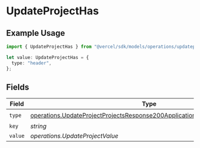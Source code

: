 # UpdateProjectHas

## Example Usage

```typescript
import { UpdateProjectHas } from "@vercel/sdk/models/operations/updateproject.js";

let value: UpdateProjectHas = {
  type: "header",
};
```

## Fields

| Field                                                                                                                                                                    | Type                                                                                                                                                                     | Required                                                                                                                                                                 | Description                                                                                                                                                              |
| ------------------------------------------------------------------------------------------------------------------------------------------------------------------------ | ------------------------------------------------------------------------------------------------------------------------------------------------------------------------ | ------------------------------------------------------------------------------------------------------------------------------------------------------------------------ | ------------------------------------------------------------------------------------------------------------------------------------------------------------------------ |
| `type`                                                                                                                                                                   | [operations.UpdateProjectProjectsResponse200ApplicationJSONResponseBodyType](../../models/operations/updateprojectprojectsresponse200applicationjsonresponsebodytype.md) | :heavy_check_mark:                                                                                                                                                       | N/A                                                                                                                                                                      |
| `key`                                                                                                                                                                    | *string*                                                                                                                                                                 | :heavy_minus_sign:                                                                                                                                                       | N/A                                                                                                                                                                      |
| `value`                                                                                                                                                                  | *operations.UpdateProjectValue*                                                                                                                                          | :heavy_minus_sign:                                                                                                                                                       | N/A                                                                                                                                                                      |